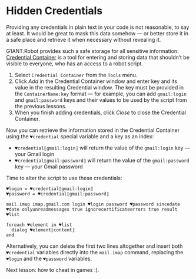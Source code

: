 # Hidden Credentials

Providing any credentials in plain text in your code is not reasonable, to say at least. It would be great to mask this data somehow — or better store it in a safe place and retrieve it when necessary without revealing it.

G1ANT.Robot provides such a safe storage for all sensitive information: [Credential Container](../For%20Advanced/g1ant.robot-window/auxiliary-windows/credential-container.md) is a tool for entering and storing data that shouldn’t be visible to everyone, who has an access to a robot script.

1. Select `Credential Container` from the `Tools` menu.
2. Click *Add* in the Credential Container window and enter key and its value in the resulting Credential window. The key must be provided in the `ContainerName:key` format — for example, you can add `gmail:login` and `gmail:password` keys and their values to be used by the script from the previous lessons.
3. When you finish adding credentials, click *Close* to close the Credential Container.

Now you can retrieve the information stored in the Credential Container using the `♥credential` special variable and a key as an index:

-  `♥credential⟦gmail:login⟧` will return the value of the `gmail:login` key — your Gmail login
-  `♥credential⟦gmail:password⟧` will return the value of the `gmail:password` key — your Gmail password

Time to alter the script to use these credentials:

```G1ANT
♥login = ♥credential⟦gmail:login⟧
♥password = ♥credential⟦gmail:password⟧

mail.imap imap.gmail.com login ♥login password ♥password sincedate ♥date onlyunreadmessages true ignorecertificateerrors true result ♥list 

foreach ♥element in ♥list
  dialog ♥element⟦content⟧
end
```

Alternatively, you can delete the first two lines altogether and insert both `♥credential` variables directly into the `mail.imap` command, replacing the `♥login` and the `♥password` variables.

Next lesson: how to cheat in games :).